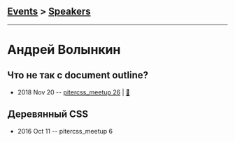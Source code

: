 ## [Events](../README.md) > [Speakers](../speakers.md)
---

# Андрей Волынкин

## Что не так с document outline?
- 2018 Nov 20 -- [pitercss_meetup 26](https://www.youtube.com/watch?v=4MQ-gY05CY4)  | [:notebook:](https://pitercss.ru/26/pres/outline/)  
## Деревянный CSS
- 2016 Oct 11 -- pitercss_meetup 6    
